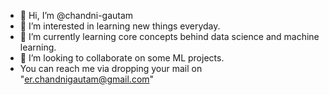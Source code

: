 - 👋 Hi, I’m @chandni-gautam
- 👀 I’m interested in learning new things everyday. 
- 🌱 I’m currently learning core concepts behind data science and machine learning. 
- 💞️ I’m looking to collaborate on some ML projects. 
-    You can reach me via dropping your mail on "er.chandnigautam@gmail.com"

<!---
chandni-gautam/chandni-gautam is a ✨ special ✨ repository because its `README.md` (this file) appears on your GitHub profile.
You can click the Preview link to take a look at your changes.
--->
